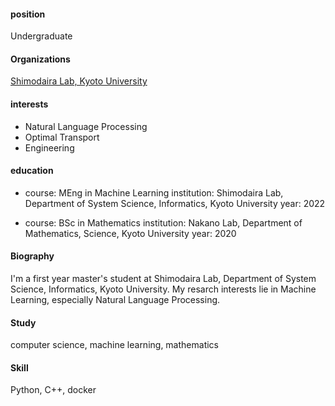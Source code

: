 

#### position
Undergraduate

#### Organizations
[Shimodaira Lab, Kyoto University]("http://stat.sys.i.kyoto-u.ac.jp/")

#### interests
* Natural Language Processing
* Optimal Transport
* Engineering

#### education
  * course: MEng in Machine Learning
    institution: Shimodaira Lab, Department of System Science, Informatics, Kyoto University
    year: 2022
    
  * course: BSc in Mathematics
    institution: Nakano Lab, Department of Mathematics, Science, Kyoto University
    year: 2020

#### Biography
I'm a first year master's student at Shimodaira Lab, Department of System Science, Informatics, Kyoto University. My resarch interests lie in Machine Learning, especially Natural Language Processing.

#### Study
computer science, machine learning, mathematics

#### Skill
Python, C++, docker